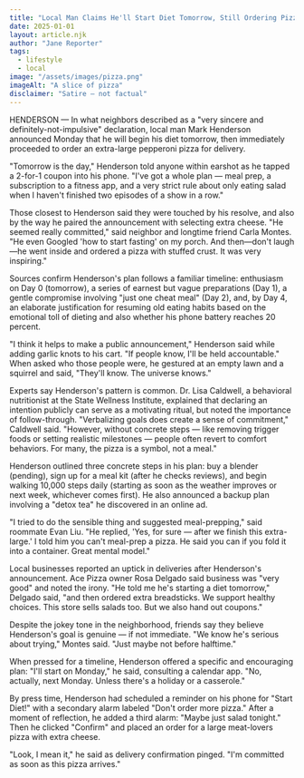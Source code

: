 ```yaml
---
title: "Local Man Claims He'll Start Diet Tomorrow, Still Ordering Pizza"
date: 2025-01-01
layout: article.njk
author: "Jane Reporter"
tags:
  - lifestyle
  - local
image: "/assets/images/pizza.png"
imageAlt: "A slice of pizza"
disclaimer: "Satire — not factual"
---
```


HENDERSON — In what neighbors described as a "very sincere and definitely-not-impulsive" declaration, local man Mark Henderson announced Monday that he will begin his diet tomorrow, then immediately proceeded to order an extra-large pepperoni pizza for delivery.

"Tomorrow is the day," Henderson told anyone within earshot as he tapped a 2-for-1 coupon into his phone. "I've got a whole plan — meal prep, a subscription to a fitness app, and a very strict rule about only eating salad when I haven't finished two episodes of a show in a row."

Those closest to Henderson said they were touched by his resolve, and also by the way he paired the announcement with selecting extra cheese. "He seemed really committed," said neighbor and longtime friend Carla Montes. "He even Googled 'how to start fasting' on my porch. And then—don't laugh—he went inside and ordered a pizza with stuffed crust. It was very inspiring."

Sources confirm Henderson's plan follows a familiar timeline: enthusiasm on Day 0 (tomorrow), a series of earnest but vague preparations (Day 1), a gentle compromise involving "just one cheat meal" (Day 2), and, by Day 4, an elaborate justification for resuming old eating habits based on the emotional toll of dieting and also whether his phone battery reaches 20 percent.

"I think it helps to make a public announcement," Henderson said while adding garlic knots to his cart. "If people know, I'll be held accountable." When asked who those people were, he gestured at an empty lawn and a squirrel and said, "They'll know. The universe knows."

Experts say Henderson's pattern is common. Dr. Lisa Caldwell, a behavioral nutritionist at the State Wellness Institute, explained that declaring an intention publicly can serve as a motivating ritual, but noted the importance of follow-through. "Verbalizing goals does create a sense of commitment," Caldwell said. "However, without concrete steps — like removing trigger foods or setting realistic milestones — people often revert to comfort behaviors. For many, the pizza is a symbol, not a meal."

Henderson outlined three concrete steps in his plan: buy a blender (pending), sign up for a meal kit (after he checks reviews), and begin walking 10,000 steps daily (starting as soon as the weather improves or next week, whichever comes first). He also announced a backup plan involving a "detox tea" he discovered in an online ad.

"I tried to do the sensible thing and suggested meal-prepping," said roommate Evan Liu. "He replied, 'Yes, for sure — after we finish this extra-large.' I told him you can't meal-prep a pizza. He said you can if you fold it into a container. Great mental model."

Local businesses reported an uptick in deliveries after Henderson's announcement. Ace Pizza owner Rosa Delgado said business was "very good" and noted the irony. "He told me he's starting a diet tomorrow," Delgado said, "and then ordered extra breadsticks. We support healthy choices. This store sells salads too. But we also hand out coupons."

Despite the jokey tone in the neighborhood, friends say they believe Henderson's goal is genuine — if not immediate. "We know he's serious about trying," Montes said. "Just maybe not before halftime."

When pressed for a timeline, Henderson offered a specific and encouraging plan: "I'll start on Monday," he said, consulting a calendar app. "No, actually, next Monday. Unless there's a holiday or a casserole."

By press time, Henderson had scheduled a reminder on his phone for "Start Diet!" with a secondary alarm labeled "Don't order more pizza." After a moment of reflection, he added a third alarm: "Maybe just salad tonight." Then he clicked "Confirm" and placed an order for a large meat-lovers pizza with extra cheese.

"Look, I mean it," he said as delivery confirmation pinged. "I'm committed as soon as this pizza arrives."